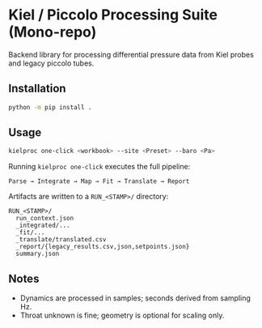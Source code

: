 
# Kiel / Piccolo Processing Suite (Mono-repo)

Backend library for processing differential pressure data from Kiel probes and legacy piccolo tubes.

## Installation

```bash
python -m pip install .
```

## Usage

```bash
kielproc one-click <workbook> --site <Preset> --baro <Pa>
```

Running `kielproc one-click` executes the full pipeline:

```
Parse → Integrate → Map → Fit → Translate → Report
```

Artifacts are written to a `RUN_<STAMP>/` directory:

```
RUN_<STAMP>/
  run_context.json
  _integrated/...
  _fit/...
  _translate/translated.csv
  _report/{legacy_results.csv,json,setpoints.json}
  summary.json
```

## Notes
- Dynamics are processed in samples; seconds derived from sampling Hz.
- Throat unknown is fine; geometry is optional for scaling only.

